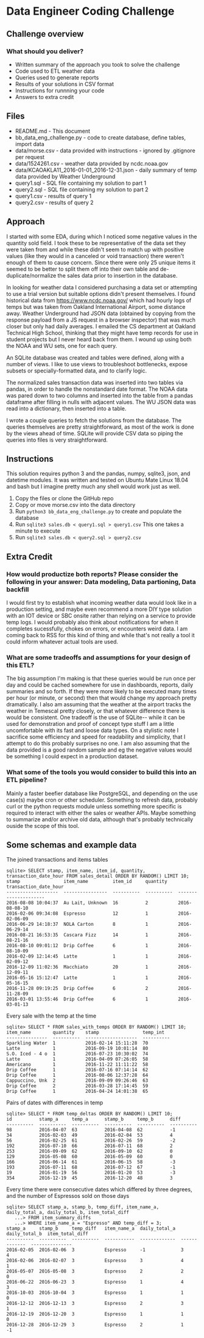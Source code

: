 # Data Engineer Coding Challenge

## Challenge overview

### What should you deliver?

- Written summary of the approach you took to solve the challenge
- Code used to ETL weather data
- Queries used to generate reports
- Results of your solutions in CSV format
- Instructions for runnning your code
- Answers to extra credit

## Files

- README.md - This document
- bb_data_eng_challenge.py - code to create database, define tables, import data
- data/morse.csv - data provided with instructions - ignored by .gitignore per request
- data/1524261.csv - weather data provided by ncdc.noaa.gov
- data/KCAOAKLA11_2016-01-01_2016-12-31.json - daily summary of temp data provided by Weather Underground
- query1.sql - SQL file containing my solution to part 1
- query2.sql - SQL file containing my solution to part 2
- query1.csv - results of query 1
- query2.csv - results of query 2

## Approach

I started with some EDA, during which I noticed some negative values in the quantity sold field. I took these to be representative of the data set they were taken from and while these didn't seem to match up with positive values (like they would in a canceled or void transaction) there weren't enough of them to cause concern. Since there were only 25 unique items it seemed to be better to split them off into their own table and de-duplicate/normalize the sales data prior to insertion in the database.

In looking for weather data I considered purchasing a data set or attempting to use a trial version but suitable options didn't present themselves. I found historical data from https://www.ncdc.noaa.gov/ which had hourly logs of temps but was taken from Oakland International Airport, some distance away. Weather Underground had JSON data (obtained by copying from the response payload from a JS request in a browser inspector) that was much closer but only had daily averages. I emailed the CS department at Oakland Technical High School, thinking that they might have temp records for use in student projects but I never heard back from them. I wound up using both the NOAA and WU sets, one for each query.

An SQLite database was created and tables were defined, along with a number of views. I like to use views to troubleshoot bottlenecks, expose subsets or specially-formatted data, and to clarify logic. 

The normalized sales transaction data was inserted into two tables via pandas, in order to handle the nonstandard date format. The NOAA data was pared down to two columns and inserted into the table from a pandas dataframe after filling in nulls with adjacent values. The WU JSON data was read into a dictionary, then inserted into a table.

I wrote a couple queries to fetch the solutions from the database. The queries themselves are pretty straightforward, as most of the work is done by the views ahead of time. SQLite will provide CSV data so piping the queries into files is very straightforward.

## Instructions

This solution requires python 3 and the pandas, numpy, sqlite3, json, and datetime modules. It was written and tested on Ubuntu Mate Linux 18.04 and bash but I imagine pretty much any shell would work just as well.

1. Copy the files or clone the GitHub repo 
2. Copy or move morse.csv into the data directory
3. Run `python3 bb_data_eng_challenge.py` to create and populate the database
4. Run `sqlite3 sales.db < query1.sql > query1.csv` This one takes a minute to execute
5. Run `sqlite3 sales.db < query2.sql > query2.csv`

## Extra Credit

### How would productize both reports? Please consider the following in your answer: Data modeling, Data partioning, Data backfill

I would first try to establish what incoming weather data would look like in a production setting, and maybe even recommend a more DIY type solution with an IOT device or SBC onsite rather than relying on a service to provide temp logs. I would probably also think about notifications for when it completes sucessfully, chokes on errors, or encounters weird data. I am coming back to RSS for this kind of thing and while that's not really a tool it could inform whatever actual tools are used.

### What are some tradeoffs and assumptions for your design of this ETL?

The big assumption I'm making is that these queries would be run once per day and could be cached somewhere for use in dashboards, reports, daily summaries and so forth. If they were more likely to be executed many times per hour (or minute, or second) then that would change my approach pretty dramatically. I also am assuming that the weather at the airport tracks the weather in Temescal pretty closely, or that whatever difference there is would be consistent. One tradeoff is the use of SQLite-- while it can be used for demonstration and proof of concept type stuff I am a little uncomfortable with its fast and loose data types. On a stylistic note I sacrifice some efficiency and speed for readability and simplicity, that I attempt to do this probably surprises no one. I am also assuming that the data provided is a good random sample and eg the negative values would be something I could expect in a production dataset. 

### What some of the tools you would consider to build this into an ETL pipeline?

Mainly a faster beefier database like PostgreSQL, and depending on the use case(s) maybe cron or other scheduler. Something to refresh data, probably curl or the python requests module unless something more specific is required to interact with either the sales or weather APIs. Maybe something to summarize and/or archive old data, although that's probably technically ouside the scope of this tool. 

## Some schemas and example data

The joined transactions and items tables
```
sqlite> SELECT stamp, item_name, item_id, quantity, transaction_date_hour FROM sales_detail ORDER BY RANDOM() LIMIT 10;
stamp                item_name         item_id     quantity    transaction_date_hour
-------------------  ----------------  ----------  ----------  ---------------------
2016-08-08 10:04:37  Au Lait, Unknown  16          2           2016-08-08-10        
2016-02-06 09:34:08  Espresso          12          1           2016-02-06-09        
2016-06-29 14:18:37  NOLA Carton       8           1           2016-06-29-14        
2016-08-21 16:53:35  Cascara Fizz      14          1           2016-08-21-16        
2016-08-10 09:01:12  Drip Coffee       6           1           2016-08-10-09        
2016-02-09 12:14:45  Latte             1           1           2016-02-09-12        
2016-12-09 11:02:36  Macchiato         20          1           2016-12-09-11        
2016-05-16 15:12:47  Latte             1           1           2016-05-16-15        
2016-11-28 09:19:25  Drip Coffee       6           2           2016-11-28-09        
2016-03-01 13:55:46  Drip Coffee       6           1           2016-03-01-13 
```

Every sale with the temp at the time
```
sqlite> SELECT * FROM sales_with_temps ORDER BY RANDOM() LIMIT 10;
item_name        quantity    stamp                temp_int  
---------------  ----------  -------------------  ----------
Sparkling Water  1           2016-02-14 15:11:28  70        
Latte            1           2016-09-19 10:01:14  80        
S.O. Iced - 4 o  1           2016-07-23 10:30:02  74        
Latte            1           2016-04-09 07:26:05  58        
Americano        1           2016-11-22 11:11:22  58        
Drip Coffee      1           2016-07-16 07:14:14  62        
Drip Coffee      1           2016-08-06 12:37:28  64        
Cappuccino, Unk  2           2016-09-09 09:26:46  63        
Drip Coffee      2           2016-03-28 17:14:45  59        
Drip Coffee      1           2016-04-24 14:01:38  65 
``` 

Pairs of dates with differences in temp
```
sqlite> SELECT * FROM temp_deltas ORDER BY RANDOM() LIMIT 10;
id          stamp_a     temp_a      stamp_b     temp_b      diff      
----------  ----------  ----------  ----------  ----------  ----------
98          2016-04-07  63          2016-04-08  62          -1        
34          2016-02-03  49          2016-02-04  53          4         
56          2016-02-25  61          2016-02-26  59          -2        
192         2016-07-10  66          2016-07-11  68          2         
253         2016-09-09  62          2016-09-10  62          0         
129         2016-05-08  60          2016-05-09  60          0         
166         2016-06-14  61          2016-06-15  58          -3        
193         2016-07-11  68          2016-07-12  67          -1        
19          2016-01-19  56          2016-01-20  53          -3        
354         2016-12-19  45          2016-12-20  48          3 
```

Every time there were consecutive dates which differed by three degrees, and the number of Espressos sold on those days
```
sqlite> SELECT stamp_a, stamp_b, temp_diff, item_name_a, daily_total_a, daily_total_b, item_total_diff
   ...> FROM item_summary_diffs
   ...> WHERE item_name_a = "Espresso" AND temp_diff = 3;
stamp_a     stamp_b     temp_diff   item_name_a  daily_total_a  daily_total_b  item_total_diff
----------  ----------  ----------  -----------  -------------  -------------  ---------------
2016-02-05  2016-02-06  3           Espresso     -1             3              4              
2016-02-06  2016-02-07  3           Espresso     3              4              1              
2016-05-07  2016-05-08  3           Espresso     2              2              0              
2016-06-22  2016-06-23  3           Espresso     1              4              3              
2016-10-03  2016-10-04  3           Espresso     1              1              0              
2016-12-12  2016-12-13  3           Espresso     2              3              1              
2016-12-19  2016-12-20  3           Espresso     1              1              0              
2016-12-28  2016-12-29  3           Espresso     2              1              -1 
```